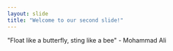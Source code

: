 ```yaml
---
layout: slide
title: "Welcome to our second slide!"
---
```

"Float like a butterfly, sting like a bee" - Mohammad Ali

